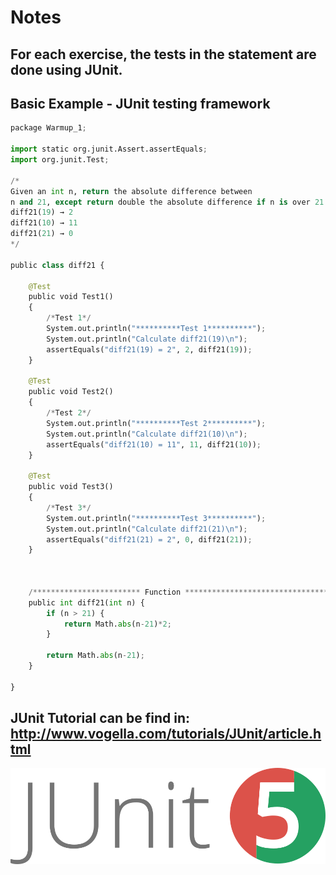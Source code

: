 # Notes

## For each exercise, the tests in the statement are done using JUnit.

## Basic Example - JUnit testing framework 

```python
package Warmup_1;

import static org.junit.Assert.assertEquals;
import org.junit.Test;

/*
Given an int n, return the absolute difference between 
n and 21, except return double the absolute difference if n is over 21.
diff21(19) → 2
diff21(10) → 11
diff21(21) → 0
*/

public class diff21 {

	@Test
	public void Test1()
	{
		/*Test 1*/
		System.out.println("**********Test 1**********");
		System.out.println("Calculate diff21(19)\n");
		assertEquals("diff21(19) = 2", 2, diff21(19));
	}

	@Test
	public void Test2()
	{
		/*Test 2*/
		System.out.println("**********Test 2**********");
		System.out.println("Calculate diff21(10)\n");
		assertEquals("diff21(10) = 11", 11, diff21(10));
	}
	
	@Test
	public void Test3()
	{
		/*Test 3*/
		System.out.println("**********Test 3**********");
		System.out.println("Calculate diff21(21)\n");
		assertEquals("diff21(21) = 2", 0, diff21(21));
	}
	
	
	
	/************************ Function *********************************/
	public int diff21(int n) {
		if (n > 21) {
			return Math.abs(n-21)*2;			
		}
		
		return Math.abs(n-21);
	}
	
}	
```


## JUnit Tutorial can be find in: http://www.vogella.com/tutorials/JUnit/article.html

![picture](junit5-banner.png)
